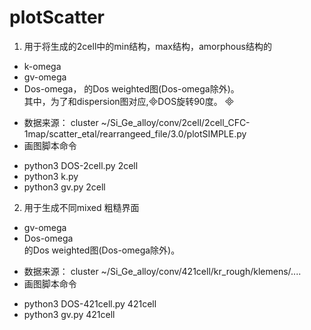 # plotScatter

1. 用于将生成的2cell中的min结构，max结构，amorphous结构的 
- k-omega
- gv-omega
- Dos-omega， 
的Dos weighted图(Dos-omega除外)。  
其中，为了和dispersion图对应,DOS旋转90度。  
* 数据来源： cluster ~/Si_Ge_alloy/conv/2cell/2cell_CFC-1map/scatter_etal/rearrangeed_file/3.0/plotSIMPLE.py
* 画图脚本命令
- python3 DOS-2cell.py 2cell
- python3 k.py
- python3 gv.py 2cell


2. 用于生成不同mixed 粗糙界面
- gv-omega
- Dos-omega   
的Dos weighted图(Dos-omega除外)。  
* 数据来源： cluster ~/Si_Ge_alloy/conv/421cell/kr_rough/klemens/....
* 画图脚本命令
- python3 DOS-421cell.py 421cell
- python3 gv.py 421cell 


